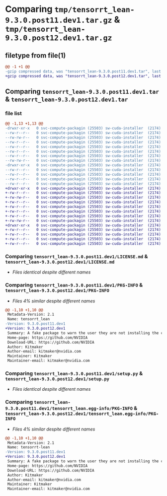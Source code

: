 # Comparing `tmp/tensorrt_lean-9.3.0.post11.dev1.tar.gz` & `tmp/tensorrt_lean-9.3.0.post12.dev1.tar.gz`

## filetype from file(1)

```diff
@@ -1 +1 @@
-gzip compressed data, was "tensorrt_lean-9.3.0.post11.dev1.tar", last modified: Wed Jan 31 22:10:33 2024, max compression
+gzip compressed data, was "tensorrt_lean-9.3.0.post12.dev1.tar", last modified: Wed Jan 31 22:29:43 2024, max compression
```

## Comparing `tensorrt_lean-9.3.0.post11.dev1.tar` & `tensorrt_lean-9.3.0.post12.dev1.tar`

### file list

```diff
@@ -1,13 +1,13 @@
-drwxr-xr-x   0 svc-compute-packagin (25503) sw-cuda-installer  (2174)        0 2024-01-31 22:10:33.006282 tensorrt_lean-9.3.0.post11.dev1/
--rw-r--r--   0 svc-compute-packagin (25503) sw-cuda-installer  (2174)      460 2024-01-31 22:10:32.000000 tensorrt_lean-9.3.0.post11.dev1/ERROR.txt
--rw-rw-r--   0 svc-compute-packagin (25503) sw-cuda-installer  (2174)    11336 2024-01-06 03:22:49.000000 tensorrt_lean-9.3.0.post11.dev1/LICENSE.md
--rw-r--r--   0 svc-compute-packagin (25503) sw-cuda-installer  (2174)       13 2024-01-31 22:10:32.000000 tensorrt_lean-9.3.0.post11.dev1/PACKAGE_NAME
--rw-r--r--   0 svc-compute-packagin (25503) sw-cuda-installer  (2174)     1649 2024-01-31 22:10:33.006282 tensorrt_lean-9.3.0.post11.dev1/PKG-INFO
--rw-r--r--   0 svc-compute-packagin (25503) sw-cuda-installer  (2174)      259 2024-01-31 22:10:32.000000 tensorrt_lean-9.3.0.post11.dev1/README.rst
--rw-r--r--   0 svc-compute-packagin (25503) sw-cuda-installer  (2174)       38 2024-01-31 22:10:33.006282 tensorrt_lean-9.3.0.post11.dev1/setup.cfg
--rw-rw-r--   0 svc-compute-packagin (25503) sw-cuda-installer  (2174)     4864 2024-01-06 03:22:49.000000 tensorrt_lean-9.3.0.post11.dev1/setup.py
-drwxr-xr-x   0 svc-compute-packagin (25503) sw-cuda-installer  (2174)        0 2024-01-31 22:10:33.006282 tensorrt_lean-9.3.0.post11.dev1/tensorrt_lean.egg-info/
--rw-r--r--   0 svc-compute-packagin (25503) sw-cuda-installer  (2174)     1649 2024-01-31 22:10:32.000000 tensorrt_lean-9.3.0.post11.dev1/tensorrt_lean.egg-info/PKG-INFO
--rw-r--r--   0 svc-compute-packagin (25503) sw-cuda-installer  (2174)      201 2024-01-31 22:10:33.000000 tensorrt_lean-9.3.0.post11.dev1/tensorrt_lean.egg-info/SOURCES.txt
--rw-r--r--   0 svc-compute-packagin (25503) sw-cuda-installer  (2174)        1 2024-01-31 22:10:32.000000 tensorrt_lean-9.3.0.post11.dev1/tensorrt_lean.egg-info/dependency_links.txt
--rw-r--r--   0 svc-compute-packagin (25503) sw-cuda-installer  (2174)       22 2024-01-31 22:10:32.000000 tensorrt_lean-9.3.0.post11.dev1/tensorrt_lean.egg-info/top_level.txt
+drwxr-xr-x   0 svc-compute-packagin (25503) sw-cuda-installer  (2174)        0 2024-01-31 22:29:43.583917 tensorrt_lean-9.3.0.post12.dev1/
+-rw-r--r--   0 svc-compute-packagin (25503) sw-cuda-installer  (2174)      460 2024-01-31 22:29:43.000000 tensorrt_lean-9.3.0.post12.dev1/ERROR.txt
+-rw-rw-r--   0 svc-compute-packagin (25503) sw-cuda-installer  (2174)    11336 2024-01-06 03:22:49.000000 tensorrt_lean-9.3.0.post12.dev1/LICENSE.md
+-rw-r--r--   0 svc-compute-packagin (25503) sw-cuda-installer  (2174)       13 2024-01-31 22:29:43.000000 tensorrt_lean-9.3.0.post12.dev1/PACKAGE_NAME
+-rw-r--r--   0 svc-compute-packagin (25503) sw-cuda-installer  (2174)     1649 2024-01-31 22:29:43.583917 tensorrt_lean-9.3.0.post12.dev1/PKG-INFO
+-rw-r--r--   0 svc-compute-packagin (25503) sw-cuda-installer  (2174)      259 2024-01-31 22:29:43.000000 tensorrt_lean-9.3.0.post12.dev1/README.rst
+-rw-r--r--   0 svc-compute-packagin (25503) sw-cuda-installer  (2174)       38 2024-01-31 22:29:43.583917 tensorrt_lean-9.3.0.post12.dev1/setup.cfg
+-rw-rw-r--   0 svc-compute-packagin (25503) sw-cuda-installer  (2174)     4864 2024-01-06 03:22:49.000000 tensorrt_lean-9.3.0.post12.dev1/setup.py
+drwxr-xr-x   0 svc-compute-packagin (25503) sw-cuda-installer  (2174)        0 2024-01-31 22:29:43.583917 tensorrt_lean-9.3.0.post12.dev1/tensorrt_lean.egg-info/
+-rw-r--r--   0 svc-compute-packagin (25503) sw-cuda-installer  (2174)     1649 2024-01-31 22:29:43.000000 tensorrt_lean-9.3.0.post12.dev1/tensorrt_lean.egg-info/PKG-INFO
+-rw-r--r--   0 svc-compute-packagin (25503) sw-cuda-installer  (2174)      201 2024-01-31 22:29:43.000000 tensorrt_lean-9.3.0.post12.dev1/tensorrt_lean.egg-info/SOURCES.txt
+-rw-r--r--   0 svc-compute-packagin (25503) sw-cuda-installer  (2174)        1 2024-01-31 22:29:43.000000 tensorrt_lean-9.3.0.post12.dev1/tensorrt_lean.egg-info/dependency_links.txt
+-rw-r--r--   0 svc-compute-packagin (25503) sw-cuda-installer  (2174)       22 2024-01-31 22:29:43.000000 tensorrt_lean-9.3.0.post12.dev1/tensorrt_lean.egg-info/top_level.txt
```

### Comparing `tensorrt_lean-9.3.0.post11.dev1/LICENSE.md` & `tensorrt_lean-9.3.0.post12.dev1/LICENSE.md`

 * *Files identical despite different names*

### Comparing `tensorrt_lean-9.3.0.post11.dev1/PKG-INFO` & `tensorrt_lean-9.3.0.post12.dev1/PKG-INFO`

 * *Files 4% similar despite different names*

```diff
@@ -1,10 +1,10 @@
 Metadata-Version: 2.1
 Name: tensorrt_lean
-Version: 9.3.0.post11.dev1
+Version: 9.3.0.post12.dev1
 Summary: A fake package to warn the user they are not installing the correct package.
 Home-page: https://github.com/NVIDIA
 Download-URL: https://github.com/NVIDIA
 Author: Kitmaker
 Author-email: kitmaker@nvidia.com
 Maintainer: Kitmaker
 Maintainer-email: kitmaker@nvidia.com
```

### Comparing `tensorrt_lean-9.3.0.post11.dev1/setup.py` & `tensorrt_lean-9.3.0.post12.dev1/setup.py`

 * *Files identical despite different names*

### Comparing `tensorrt_lean-9.3.0.post11.dev1/tensorrt_lean.egg-info/PKG-INFO` & `tensorrt_lean-9.3.0.post12.dev1/tensorrt_lean.egg-info/PKG-INFO`

 * *Files 4% similar despite different names*

```diff
@@ -1,10 +1,10 @@
 Metadata-Version: 2.1
 Name: tensorrt-lean
-Version: 9.3.0.post11.dev1
+Version: 9.3.0.post12.dev1
 Summary: A fake package to warn the user they are not installing the correct package.
 Home-page: https://github.com/NVIDIA
 Download-URL: https://github.com/NVIDIA
 Author: Kitmaker
 Author-email: kitmaker@nvidia.com
 Maintainer: Kitmaker
 Maintainer-email: kitmaker@nvidia.com
```

